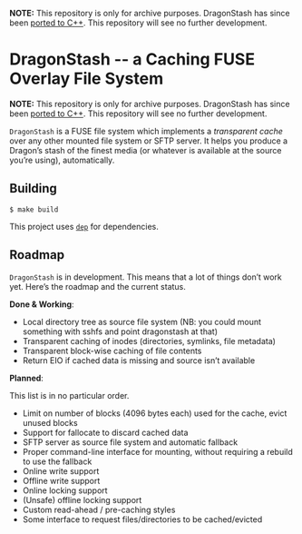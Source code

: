 
**NOTE:** This repository is only for archive purposes. DragonStash has
since been [ported to C++](https://github.com/horazont/dragonstash-cpp).
This repository will see no further development.

DragonStash -- a Caching FUSE Overlay File System
===

**NOTE:** This repository is only for archive purposes. DragonStash has
since been [ported to C++](https://github.com/horazont/dragonstash-cpp).
This repository will see no further development.

`DragonStash` is a FUSE file system which implements a *transparent cache*
over any other mounted file system or SFTP server. It helps you produce a
Dragon’s stash of the finest media (or whatever is available at the source
you’re using), automatically.

Building
---

    $ make build

This project uses [``dep``](https://github.com/golang/dep) for dependencies.

Roadmap
---

`DragonStash` is in development. This means that a lot of things don’t work
yet. Here’s the roadmap and the current status.

**Done & Working**:

* Local directory tree as source file system (NB: you could mount something with
  sshfs and point dragonstash at that)
* Transparent caching of inodes (directories, symlinks, file metadata)
* Transparent block-wise caching of file contents
* Return EIO if cached data is missing and source isn’t available

**Planned**:

This list is in no particular order.

* Limit on number of blocks (4096 bytes each) used for the cache, evict unused blocks
* Support for fallocate to discard cached data
* SFTP server as source file system and automatic fallback
* Proper command-line interface for mounting, without requiring a rebuild to use
  the fallback
* Online write support
* Offline write support
* Online locking support
* (Unsafe) offline locking support
* Custom read-ahead / pre-caching styles
* Some interface to request files/directories to be cached/evicted
